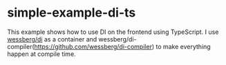 # simple-example-di-ts

This example shows how to use DI on the frontend using TypeScript. I use [wessberg/di](https://github.com/wessberg/di) as a container and wessberg/di-compiler(https://github.com/wessberg/di-compiler) to make everything happen at compile time.
